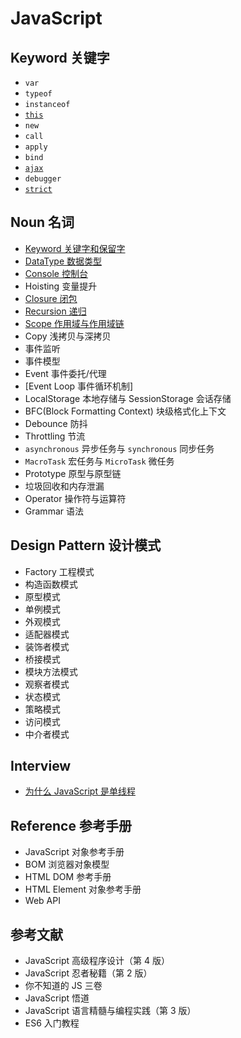 # JavaScript

## Keyword 关键字

- `var`
- `typeof`
- `instanceof`
- [`this`](./Keyword/this.md)
- `new`
- `call`
- `apply`
- `bind`
- [`ajax`](./Keyword/ajax.md)
- `debugger`
- [`strict`](./Keyword/strict.md)

## Noun 名词

- [Keyword 关键字和保留字](./Noun/Keyword.md)
- [DataType 数据类型](./Noun/DataType.md)
- [Console 控制台](./Noun/Console.md)
- Hoisting 变量提升
- [Closure 闭包](./Noun/Closure.md)
- [Recursion 递归](./Noun/Recursion.md)
- [Scope 作用域与作用域链](./Noun/Scope.md)
- Copy 浅拷贝与深拷贝
- 事件监听
- 事件模型
- Event 事件委托/代理
- [Event Loop 事件循环机制]
- LocalStorage 本地存储与 SessionStorage 会话存储
- BFC(Block Formatting Context) 块级格式化上下文
- Debounce 防抖
- Throttling 节流
- `asynchronous` 异步任务与 `synchronous` 同步任务
- `MacroTask` 宏任务与 `MicroTask` 微任务
- Prototype 原型与原型链
- 垃圾回收和内存泄漏
- Operator 操作符与运算符
- Grammar 语法

## Design Pattern 设计模式

- Factory 工程模式
- 构造函数模式
- 原型模式
- 单例模式
- 外观模式
- 适配器模式
- 装饰者模式
- 桥接模式
- 模块方法模式
- 观察者模式
- 状态模式
- 策略模式
- 访问模式
- 中介者模式

## Interview

- [为什么 JavaScript 是单线程](./Interview/%E4%B8%BA%E4%BB%80%E4%B9%88_JavaScript_%E6%98%AF%E5%8D%95%E7%BA%BF%E7%A8%8B.md)

## Reference 参考手册

- JavaScript 对象参考手册
- BOM 浏览器对象模型
- HTML DOM 参考手册
- HTML Element 对象参考手册
- Web API

## 参考文献

- JavaScript 高级程序设计（第 4 版）
- JavaScript 忍者秘籍（第 2 版）
- 你不知道的 JS 三卷
- JavaScript 悟道
- JavaScript 语言精髓与编程实践（第 3 版）
- ES6 入门教程
